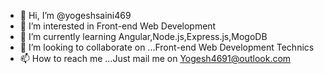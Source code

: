 - 👋 Hi, I’m @yogeshsaini469
- 👀 I’m interested in Front-end Web Development
- 🌱 I’m currently learning Angular,Node.js,Express.js,MogoDB
- 💞️ I’m looking to collaborate on ...Front-end Web Development Technics
- 📫 How to reach me ...Just mail me on Yogesh4691@outlook.com

<!---
yogeshsaini469/yogeshsaini469 is a ✨ special ✨ repository because its `README.md` (this file) appears on your GitHub profile.
You can click the Preview link to take a look at your changes.
--->
